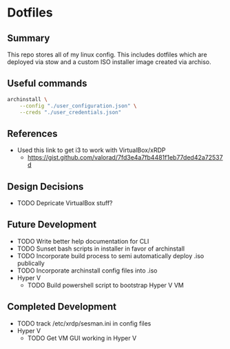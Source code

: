 
# Dotfiles

## Summary
This repo stores all of my linux config. This includes dotfiles which are deployed via stow and a 
custom ISO installer image created via archiso.

## Useful commands

```bash
archinstall \
    --config "./user_configuration.json" \
    --creds "./user_credentials.json"
```

## References
- Used this link to get i3 to work with VirtualBox/xRDP
    - https://gist.github.com/valorad/7fd3e4a7fb4481f1eb77ded42a72537d

## Design Decisions
- TODO Depricate VirtualBox stuff?

## Future Development
- TODO Write better help documentation for CLI
- TODO Sunset bash scripts in installer in favor of archinstall
- TODO Incorporate build process to semi automatically deploy .iso publically
- TODO Incorporate archinstall config files into .iso
- Hyper V
    - TODO Build powershell script to bootstrap Hyper V VM

## Completed Development
- TODO track /etc/xrdp/sesman.ini in config files
- Hyper V
    - TODO Get VM GUI working in Hyper V
